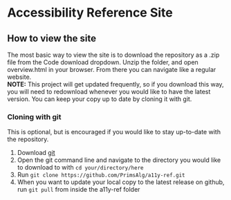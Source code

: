 # Accessibility Reference Site
## How to view the site
The most basic way to view the site is to download the repository as a .zip file from the Code download dropdown. Unzip the folder, and open overview.html in your browser. From there you can navigate like a regular website.  
**NOTE:** This project will get updated frequently, so if you download this way, you will need to redownload whenever you would like to have the latest version. You can keep your copy up to date by cloning it with git.
### Cloning with git
This is optional, but is encouraged if you would like to stay up-to-date with the repository.
1. Download [git](https://git-scm.com/downloads)
2. Open the git command line and navigate to the directory you would like to download to with `cd your/directory/here`
3. Run `git clone https://github.com/PrimsAlg/a11y-ref.git`
4. When you want to update your local copy to the latest release on github, run `git pull` from inside the a11y-ref folder
